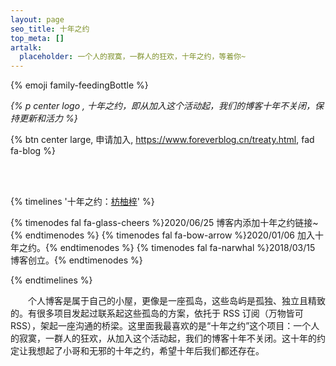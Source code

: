 ```yaml
---
layout: page
seo_title: 十年之约
top_meta: []
artalk:
  placeholder: 一个人的寂寞，一群人的狂欢，十年之约，等着你~
---
```


<p class="p center logo ultra">{% emoji family-feedingBottle %}</p>

*{% p center logo , 十年之约，即从加入这个活动起，我们的博客十年不关闭，保持更新和活力 %}*

{% btn center large, 申请加入, https://www.foreverblog.cn/treaty.html, fad fa-blog %}

<br>
<br>

{% timelines '十年之约：<a href="https://www.foreverblog.cn/blog/1022.html">枋柚梓</a>' %}

{% timenodes fal fa-glass-cheers %}2020/06/25 博客内添加十年之约链接~ {% endtimenodes %}
{% timenodes fal fa-bow-arrow %}2020/01/06 加入十年之约。{% endtimenodes %}
{% timenodes fal fa-narwhal %}2018/03/15 博客创立。{% endtimenodes %}

{% endtimelines %}

&emsp;&emsp;个人博客是属于自己的小屋，更像是一座孤岛，这些岛屿是孤独、独立且精致的。有很多项目发起过联系起这些孤岛的方案，依托于 RSS 订阅（万物皆可 RSS），架起一座沟通的桥梁。这里面我最喜欢的是“十年之约”这个项目：一个人的寂寞，一群人的狂欢，从加入这个活动起，我们的博客十年不关闭。这十年的约定让我想起了小哥和无邪的十年之约，希望十年后我们都还存在。
